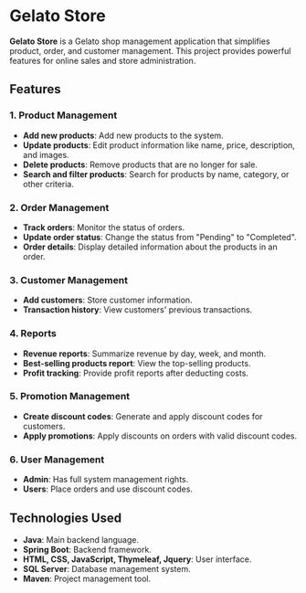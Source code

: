 # Gelato Store

**Gelato Store** is a Gelato shop management application that simplifies product, order, and customer management. This project provides powerful features for online sales and store administration.

## Features

### 1. Product Management
- **Add new products**: Add new products to the system.
- **Update products**: Edit product information like name, price, description, and images.
- **Delete products**: Remove products that are no longer for sale.
- **Search and filter products**: Search for products by name, category, or other criteria.

### 2. Order Management
- **Track orders**: Monitor the status of orders.
- **Update order status**: Change the status from "Pending" to "Completed".
- **Order details**: Display detailed information about the products in an order.

### 3. Customer Management
- **Add customers**: Store customer information.
- **Transaction history**: View customers' previous transactions.

### 4. Reports
- **Revenue reports**: Summarize revenue by day, week, and month.
- **Best-selling products report**: View the top-selling products.
- **Profit tracking**: Provide profit reports after deducting costs.

### 5. Promotion Management
- **Create discount codes**: Generate and apply discount codes for customers.
- **Apply promotions**: Apply discounts on orders with valid discount codes.

### 6. User Management
- **Admin**: Has full system management rights.
- **Users**: Place orders and use discount codes.

## Technologies Used
- **Java**: Main backend language.
- **Spring Boot**: Backend framework.
- **HTML, CSS, JavaScript, Thymeleaf, Jquery**: User interface.
- **SQL Server**: Database management system.
- **Maven**: Project management tool.